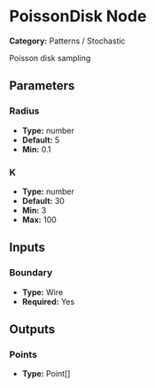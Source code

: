 
# PoissonDisk Node

**Category:** Patterns / Stochastic

Poisson disk sampling

## Parameters


### Radius
- **Type:** number
- **Default:** 5
- **Min:** 0.1




### K
- **Type:** number
- **Default:** 30
- **Min:** 3
- **Max:** 100



## Inputs


### Boundary
- **Type:** Wire
- **Required:** Yes



## Outputs


### Points
- **Type:** Point[]




